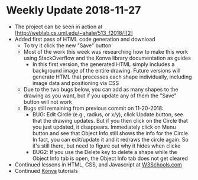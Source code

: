 # Weekly Update 2018-11-27

* The project can be seen in action at [http://weblab.cs.uml.edu/~ahale/513_f2018/][2]
* Added first pass of HTML code generation and download
  * To try it click the new "Save" button
  * Most of the work this week was researching how to make this work using StackOverflow and the Konva library documentation as guides
    * In this first version, the generated HTML simply includes a background image of the entire drawing. Future versions will generate HTML that processes each shape individually, including image data and positioning via CSS
  * Due to the two bugs below, you can add as many shapes to the drawing as you want, but if you update any of them the "Save" button will not work
  * Bugs still remaining from previous commit on 11-20-2018:
    * BUG: Edit Circle (e.g., radius, or x/y), click Update button, see that the drawing updates. But if you then click on the Circle that you just updated, it disappears. Immediately click on Menu button and see that Object Info still shows the info for the Circle. In fact, you can edit/update it and it redraws the circle again.  So it's still there, but need to figure out why it hides when clicke
    * BUG2: If you use the Delete key to delete a shape while the Object Info tab is open, the Object Info tab does not get cleared
* Continued lessons in HTML, CSS, and Javascript at [W3Schools.com][3]
* Continued [Konva][4] tutorials

[2]: http://weblab.cs.uml.edu/~ahale/513_f2018/
[3]: https://www.w3schools.com/
[4]: https://konvajs.github.io/docs/